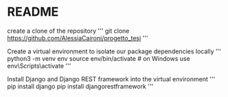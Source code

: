 # README 

create a clone of the repository 
'''
git clone https://github.com/AlessiaCaironi/progetto_tesi
'''

Create a virtual environment to isolate our package dependencies locally 
'''
python3 -m venv env
source env/bin/activate              # on Windows use env\Scripts\activate
'''

Install Django and Django REST framework into the virtual environment
'''
pip install django
pip install djangorestframework
'''
